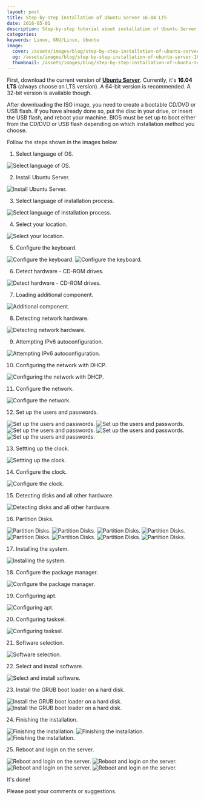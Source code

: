 ```yaml
---
layout: post
title: Step-by-step Installation of Ubuntu Server 16.04 LTS
date: 2016-05-01
description: Step-by-step tutorial about installation of Ubuntu Server 16.04 LTS.
categories:
keywords: Linux, GNU/Linux, Ubuntu
image:
  cover: /assets/images/blog/step-by-step-installation-of-ubuntu-server-16-04-lts/cover.png
  og: /assets/images/blog/step-by-step-installation-of-ubuntu-server-16-04-lts/cover.png
  thumbnail: /assets/images/blog/step-by-step-installation-of-ubuntu-server-16-04-lts/thumbnail.png
---
```


First, download the current version of **[Ubuntu Server](http://www.ubuntu.com)**. Currently, it's **16.04 LTS** (always choose an LTS version). A 64-bit version is recommended. A 32-bit version is available though.

After downloading the ISO image, you need to create a bootable CD/DVD or USB flash. If you have already done so, put the disc in your drive, or insert the USB flash, and reboot your machine. BIOS must be set up to boot either from the CD/DVD or USB flash depending on which installation method you choose.

Follow the steps shown in the images below.

1. Select language of OS.

<img class="img-fluid" src="/assets/images/blog/step-by-step-installation-of-ubuntu-server-16-04-lts/1.png" alt="Select language of OS.">

2. Install Ubuntu Server.

<img class="img-fluid" src="/assets/images/blog/step-by-step-installation-of-ubuntu-server-16-04-lts/2.png" alt="Install Ubuntu Server.">

3. Select language of installation process.

<img class="img-fluid" src="/assets/images/blog/step-by-step-installation-of-ubuntu-server-16-04-lts/3.png" alt="Select language of installation process.">

4. Select your location.

<img class="img-fluid" src="/assets/images/blog/step-by-step-installation-of-ubuntu-server-16-04-lts/4.png" alt="Select your location.">

5. Configure the keyboard.

<img class="img-fluid" src="/assets/images/blog/step-by-step-installation-of-ubuntu-server-16-04-lts/5a.png" alt="Configure the keyboard.">

<img class="img-fluid" src="/assets/images/blog/step-by-step-installation-of-ubuntu-server-16-04-lts/5b.png" alt="Configure the keyboard.">

6. Detect hardware - CD-ROM drives.

<img class="img-fluid" src="/assets/images/blog/step-by-step-installation-of-ubuntu-server-16-04-lts/6.png" alt="Detect hardware - CD-ROM drives.">

7. Loading additional component.

<img class="img-fluid" src="/assets/images/blog/step-by-step-installation-of-ubuntu-server-16-04-lts/7.png" alt="Additional component.">

8. Detecting network hardware.

<img class="img-fluid" src="/assets/images/blog/step-by-step-installation-of-ubuntu-server-16-04-lts/8.png" alt="Detecting network hardware.">

9. Attempting IPv6 autoconfiguration.

<img class="img-fluid" src="/assets/images/blog/step-by-step-installation-of-ubuntu-server-16-04-lts/9.png" alt="Attempting IPv6 autoconfiguration.">

10. Configuring the network with DHCP.

<img class="img-fluid" src="/assets/images/blog/step-by-step-installation-of-ubuntu-server-16-04-lts/10.png" alt="Configuring the network with DHCP.">

11. Configure the network.

<img class="img-fluid" src="/assets/images/blog/step-by-step-installation-of-ubuntu-server-16-04-lts/11.png" alt="Configure the network.">

12. Set up the users and passwords.

<img class="img-fluid" src="/assets/images/blog/step-by-step-installation-of-ubuntu-server-16-04-lts/12a.png" alt="Set up the users and passwords.">

<img class="img-fluid" src="/assets/images/blog/step-by-step-installation-of-ubuntu-server-16-04-lts/12b.png" alt="Set up the users and passwords.">

<img class="img-fluid" src="/assets/images/blog/step-by-step-installation-of-ubuntu-server-16-04-lts/12c.png" alt="Set up the users and passwords.">

<img class="img-fluid" src="/assets/images/blog/step-by-step-installation-of-ubuntu-server-16-04-lts/12d.png" alt="Set up the users and passwords.">

<img class="img-fluid" src="/assets/images/blog/step-by-step-installation-of-ubuntu-server-16-04-lts/12e.png" alt="Set up the users and passwords.">

13. Settting up the clock.

<img class="img-fluid" src="/assets/images/blog/step-by-step-installation-of-ubuntu-server-16-04-lts/13.png" alt="Settting up the clock.">

14. Configure the clock.

<img class="img-fluid" src="/assets/images/blog/step-by-step-installation-of-ubuntu-server-16-04-lts/14.png" alt="Configure the clock.">

15. Detecting disks and all other hardware.

<img class="img-fluid" src="/assets/images/blog/step-by-step-installation-of-ubuntu-server-16-04-lts/15.png" alt="Detecting disks and all other hardware.">

16. Partition Disks.

<img class="img-fluid" src="/assets/images/blog/step-by-step-installation-of-ubuntu-server-16-04-lts/16a.png" alt="Partition Disks.">

<img class="img-fluid" src="/assets/images/blog/step-by-step-installation-of-ubuntu-server-16-04-lts/16b.png" alt="Partition Disks.">

<img class="img-fluid" src="/assets/images/blog/step-by-step-installation-of-ubuntu-server-16-04-lts/16c.png" alt="Partition Disks.">

<img class="img-fluid" src="/assets/images/blog/step-by-step-installation-of-ubuntu-server-16-04-lts/16d.png" alt="Partition Disks.">

<img class="img-fluid" src="/assets/images/blog/step-by-step-installation-of-ubuntu-server-16-04-lts/16e.png" alt="Partition Disks.">

<img class="img-fluid" src="/assets/images/blog/step-by-step-installation-of-ubuntu-server-16-04-lts/16f.png" alt="Partition Disks.">

<img class="img-fluid" src="/assets/images/blog/step-by-step-installation-of-ubuntu-server-16-04-lts/16g.png" alt="Partition Disks.">

<img class="img-fluid" src="/assets/images/blog/step-by-step-installation-of-ubuntu-server-16-04-lts/16h.png" alt="Partition Disks.">

17. Installing the system.

<img class="img-fluid" src="/assets/images/blog/step-by-step-installation-of-ubuntu-server-16-04-lts/17.png" alt="Installing the system.">

18. Configure the package manager.

<img class="img-fluid" src="/assets/images/blog/step-by-step-installation-of-ubuntu-server-16-04-lts/18.png" alt="Configure the package manager.">

19. Configuring apt.

<img class="img-fluid" src="/assets/images/blog/step-by-step-installation-of-ubuntu-server-16-04-lts/19.png" alt="Configuring apt.">

20. Configuring tasksel.

<img class="img-fluid" src="/assets/images/blog/step-by-step-installation-of-ubuntu-server-16-04-lts/20.png" alt="Configuring tasksel.">

21. Software selection.

<img class="img-fluid" src="/assets/images/blog/step-by-step-installation-of-ubuntu-server-16-04-lts/21.png" alt="Software selection.">

22. Select and install software.

<img class="img-fluid" src="/assets/images/blog/step-by-step-installation-of-ubuntu-server-16-04-lts/22.png" alt="Select and install software.">

23. Install the GRUB boot loader on a hard disk.

<img class="img-fluid" src="/assets/images/blog/step-by-step-installation-of-ubuntu-server-16-04-lts/23a.png" alt="Install the GRUB boot loader on a hard disk.">

<img class="img-fluid" src="/assets/images/blog/step-by-step-installation-of-ubuntu-server-16-04-lts/23b.png" alt="Install the GRUB boot loader on a hard disk.">

24. Finishing the installation.

<img class="img-fluid" src="/assets/images/blog/step-by-step-installation-of-ubuntu-server-16-04-lts/24a.png" alt="Finishing the installation.">

<img class="img-fluid" src="/assets/images/blog/step-by-step-installation-of-ubuntu-server-16-04-lts/24b.png" alt="Finishing the installation.">

<img class="img-fluid" src="/assets/images/blog/step-by-step-installation-of-ubuntu-server-16-04-lts/24c.png" alt="Finishing the installation.">

25. Reboot and login on the server.

<img class="img-fluid" src="/assets/images/blog/step-by-step-installation-of-ubuntu-server-16-04-lts/25a.png" alt="Reboot and login on the server.">

<img class="img-fluid" src="/assets/images/blog/step-by-step-installation-of-ubuntu-server-16-04-lts/25b.png" alt="Reboot and login on the server.">

<img class="img-fluid" src="/assets/images/blog/step-by-step-installation-of-ubuntu-server-16-04-lts/25c.png" alt="Reboot and login on the server.">

<img class="img-fluid" src="/assets/images/blog/step-by-step-installation-of-ubuntu-server-16-04-lts/25d.png" alt="Reboot and login on the server.">

It's done!

Please post your comments or suggestions.
